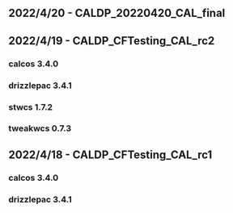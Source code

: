 ## 2022/4/20 - CALDP_20220420_CAL_final

## 2022/4/19 - CALDP_CFTesting_CAL_rc2
### calcos 3.4.0
### drizzlepac 3.4.1
### stwcs 1.7.2
### tweakwcs 0.7.3

## 2022/4/18 - CALDP_CFTesting_CAL_rc1
### calcos 3.4.0
### drizzlepac 3.4.1

